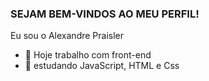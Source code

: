 ### SEJAM BEM-VINDOS AO MEU PERFIL!
Eu sou o Alexandre Praisler


- 🔭 Hoje trabalho com front-end
- 🌱 estudando JavaScript, HTML e Css
